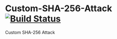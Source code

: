 # Custom-SHA-256-Attack [![Build Status](https://travis-ci.com/ChakshuGupta13/Custom-SHA-256-Attack.svg?branch=master)](https://travis-ci.com/ChakshuGupta13/Custom-SHA-256-Attack)
Custom SHA-256 Attack

